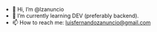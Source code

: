 - 👋 Hi, I’m @lzanuncio
- 🌱 I’m currently learning DEV (preferably backend).
- 📫 How to reach me: luisfernandozanuncio@gmail.com
